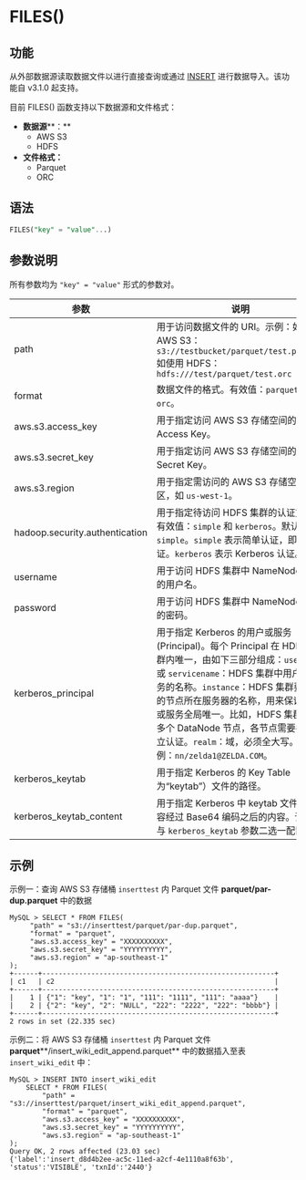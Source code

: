 # FILES()

## 功能

从外部数据源读取数据文件以进行直接查询或通过 [INSERT](../../sql-statements/data-manipulation/insert.md) 进行数据导入。该功能自 v3.1.0 起支持。

目前 FILES() 函数支持以下数据源和文件格式：

- **数据源****：**
  - AWS S3
  - HDFS
- **文件格式：**
  - Parquet
  - ORC

## 语法

```SQL
FILES("key" = "value"...)
```

## 参数说明

所有参数均为 `"key" = "value"` 形式的参数对。

| **参数**                       | **说明**                                                     |
| ------------------------------ | ------------------------------------------------------------ |
| path                           | 用于访问数据文件的 URI。示例：如使用 AWS S3：`s3://testbucket/parquet/test.parquet`如使用 HDFS：`hdfs:///test/parquet/test.orc` |
| format                         | 数据文件的格式。有效值：`parquet` 和 `orc`。                 |
| aws.s3.access_key              | 用于指定访问 AWS S3 存储空间的 Access Key。                  |
| aws.s3.secret_key              | 用于指定访问 AWS S3 存储空间的 Secret Key。                  |
| aws.s3.region                  | 用于指定需访问的 AWS S3 存储空间的地区，如 `us-west-1`。     |
| hadoop.security.authentication | 用于指定待访问 HDFS 集群的认证方式。有效值：`simple` 和 `kerberos`。默认值：`simple`。`simple` 表示简单认证，即无认证。`kerberos` 表示 Kerberos 认证。 |
| username                       | 用于访问 HDFS 集群中 NameNode 节点的用户名。                 |
| password                       | 用于访问 HDFS 集群中 NameNode 节点的密码。                   |
| kerberos_principal             | 用于指定 Kerberos 的用户或服务 (Principal)。每个 Principal 在 HDFS 集群内唯一，由如下三部分组成：`username` 或 `servicename`：HDFS 集群中用户或服务的名称。`instance`：HDFS 集群要认证的节点所在服务器的名称，用来保证用户或服务全局唯一。比如，HDFS 集群中有多个 DataNode 节点，各节点需要各自独立认证。`realm`：域，必须全大写。示例：`nn/zelda1@ZELDA.COM`。 |
| kerberos_keytab                | 用于指定 Kerberos 的 Key Table（简称为“keytab”）文件的路径。 |
| kerberos_keytab_content        | 用于指定 Kerberos 中 keytab 文件的内容经过 Base64 编码之后的内容。该参数与 `kerberos_keytab` 参数二选一配置。 |

## 示例

示例一：查询 AWS S3 存储桶 `inserttest` 内 Parquet 文件 **parquet/par-dup.parquet** 中的数据

```Plain
MySQL > SELECT * FROM FILES(
     "path" = "s3://inserttest/parquet/par-dup.parquet",
     "format" = "parquet",
     "aws.s3.access_key" = "XXXXXXXXXX",
     "aws.s3.secret_key" = "YYYYYYYYYY",
     "aws.s3.region" = "ap-southeast-1"
);
+------+---------------------------------------------------------+
| c1   | c2                                                      |
+------+---------------------------------------------------------+
|    1 | {"1": "key", "1": "1", "111": "1111", "111": "aaaa"}    |
|    2 | {"2": "key", "2": "NULL", "222": "2222", "222": "bbbb"} |
+------+---------------------------------------------------------+
2 rows in set (22.335 sec)
```

示例二：将 AWS S3 存储桶 `inserttest` 内 Parquet 文件 **parquet****/insert_wiki_edit_append.parquet** 中的数据插入至表 `insert_wiki_edit` 中：

```Plain
MySQL > INSERT INTO insert_wiki_edit
    SELECT * FROM FILES(
        "path" = "s3://inserttest/parquet/insert_wiki_edit_append.parquet",
        "format" = "parquet",
        "aws.s3.access_key" = "XXXXXXXXXX",
        "aws.s3.secret_key" = "YYYYYYYYYY",
        "aws.s3.region" = "ap-southeast-1"
);
Query OK, 2 rows affected (23.03 sec)
{'label':'insert_d8d4b2ee-ac5c-11ed-a2cf-4e1110a8f63b', 'status':'VISIBLE', 'txnId':'2440'}
```
